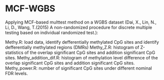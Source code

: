# MCF-WGBS
Applying MCF-based multtest method on a WGBS dataset (Dai, X., Lin, N., Li, D., Wang, T.(2015) A non-randomized procedure for discrete multiple testing based on individual randomized test.):

Methy.R: load data, identify defferentially methylated CpG sites and identify defferentially methylated regions (DMRs)
Methy_Z.R: histogram of Z-statistics of the overlap significant CpG sites and addition significant CpG sites. 
Methy_addition_dif.R: histogram of methylation level difference of the overlap significant CpG sites and addition significant CpG sites.
Methy_power.R: number of significant CpG sites under different nominal FDR levels.
